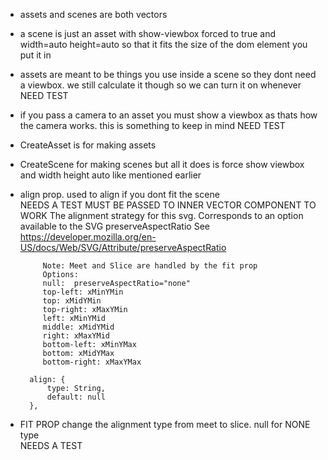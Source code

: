 - assets and scenes are both vectors

- a scene is just an asset with show-viewbox forced to true and width=auto height=auto so that it fits the size of the 
dom element you put it in

- assets are meant to be things you use inside a scene so they dont need a viewbox. we still calculate it though so we can turn it on whenever
NEED TEST 

- if you pass a camera to an asset you must show a viewbox as thats how the camera works. this is something to keep in mind
NEED TEST

- CreateAsset is for making assets 

- CreateScene for making scenes but all it does is force show viewbox and width height auto like mentioned earlier

- align prop.   used to align if you dont fit the scene   
        NEEDS A TEST
           MUST BE PASSED TO INNER VECTOR COMPONENT TO WORK
           The alignment strategy for this svg. Corresponds to an option available to the SVG preserveAspectRatio
           See https://developer.mozilla.org/en-US/docs/Web/SVG/Attribute/preserveAspectRatio
         
           Note: Meet and Slice are handled by the fit prop
           Options:
           null:  preserveAspectRatio="none"
           top-left: xMinYMin
           top: xMidYMin
           top-right: xMaxYMin
           left: xMinYMid
           middle: xMidYMid
           right: xMaxYMid
           bottom-left: xMinYMax
           bottom: xMidYMax
           bottom-right: xMaxYMax
         
        align: {
            type: String,
            default: null
        },
        
- FIT PROP   change the alignment type from meet to slice. null for NONE type        
        NEEDS A TEST
        
        
